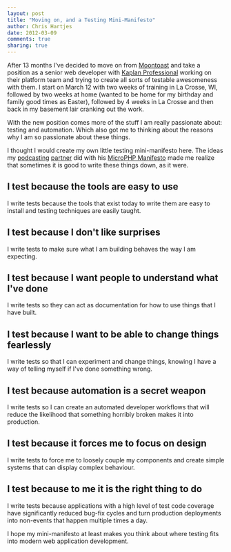 ```yaml
---
layout: post
title: "Moving on, and a Testing Mini-Manifesto" 
author: Chris Hartjes
date: 2012-03-09
comments: true 
sharing: true 
---
```

After 13 months I've decided to move on from [Moontoast](http://moontoast.com)
and take a position as a senior web developer with [Kaplan Professional](http://kaplanprofessional.com/)
working on their platform team and trying to create all sorts of testable
awesomeness with them. I start on March 12 with two weeks of training in
La Crosse, WI, followed by two weeks at home (wanted to be home for my birthday
and family good times as Easter), followed by 4 weeks in La Crosse and then
back in my basement lair cranking out the work.

With the new position comes more of the stuff I am really passionate about: 
testing and automation. Which also got me to thinking about the reasons why I
am so passionate about these things.

I thought I would create my own little testing mini-manifesto here. The ideas
my [podcasting](http://devhell.info) [ partner](https://twitter.com/funkatron) did with his [MicroPHP Manifesto](http://microphp.org)
made me realize that sometimes it is good to write these things down, as it
were.

I test because the tools are easy to use
----------------------------------------
I write tests because the tools that exist today to write them are easy to
install and testing techniques are easily taught.

I test because I don't like surprises 
-------------------------------------
I write tests to make sure what I am building behaves the way I am expecting. 

I test because I want people to understand what I've done
---------------------------------------------------------
I write tests so they can act as documentation for how to use things that I
have built.

I test because I want to be able to change things fearlessly
------------------------------------------------------------
I write tests so that I can experiment and change things, knowing I have a 
way of telling myself if I've done something wrong.

I test because automation is a secret weapon
--------------------------------------------
I write tests so I can create an automated developer workflows
that will reduce the likelihood that something horribly broken makes it
into production.

I test because it forces me to focus on design
----------------------------------------------
I write tests to force me to loosely couple my components and create simple
systems that can display complex behaviour.

I test because to me it is the right thing to do
------------------------------------------------
I write tests because applications with a high level of test code coverage
have significantly reduced bug-fix cycles and turn production deployments
into non-events that happen multiple times a day.

I hope my mini-manifesto at least makes you think about where testing fits into
modern web application development.
